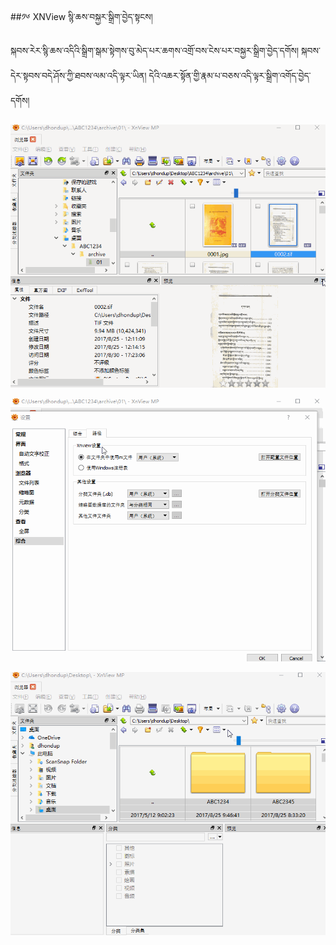 ##༡༦ XNView སྙི་ཆས་བསྐྱར་སྒྲིག་བྱེད་སྟངས།

སྐབས་རེར་སྙི་ཆས་འདིའི་སྒྲིག་སྒམ་སྟེགས་བུ་མེད་པར་ཆགས་འགྲོ་བས་ངེས་པར་བསྐྱར་སྒྲིག་བྱེད་དགོས། སྐབས་དེར་སྟབས་བདེ་ཤོས་ཀྱི་ཐབས་ལམ་འདི་ལྟར་ཡིན། དེའི་འཆར་སྟོན་གྱི་རྣམ་པ་བཅས་འདི་ལྟར་སྒྲིག་འགོད་བྱེད་དགོས།

![/img/fs/50.gif](../img/fs/50.gif)

![/img/fs/51.gif](../img/fs/51.gif)

![/img/fs/52.gif](../img/fs/52.gif)